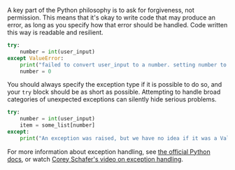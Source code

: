 A key part of the Python philosophy is to ask for forgiveness, not permission. This means that it's okay to write code that may produce an error, as long as you specify how that error should be handled. Code written this way is readable and resilient.
```py
try:
    number = int(user_input)
except ValueError:
    print("failed to convert user_input to a number. setting number to 0.")
    number = 0
```
You should always specify the exception type if it is possible to do so, and your `try` block should be as short as possible. Attempting to handle broad categories of unexpected exceptions can silently hide serious problems.
```py
try:
    number = int(user_input)
    item = some_list[number]
except:
    print("An exception was raised, but we have no idea if it was a ValueError or an IndexError.")
```
For more information about exception handling, see [the official Python docs](https://docs.python.org/3/tutorial/errors.html), or watch [Corey Schafer's video on exception handling](https://www.youtube.com/watch?v=NIWwJbo-9_8).